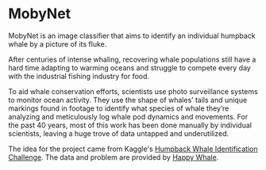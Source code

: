 # MobyNet

 MobyNet is an image classifier that aims to identify an individual humpback whale by a picture of its fluke.

 After centuries of intense whaling, recovering whale populations still have a hard time adapting to warming oceans and struggle to compete every day with the industrial fishing industry for food.

 To aid whale conservation efforts, scientists use photo surveillance systems to monitor ocean activity. They use the shape of whales’ tails and unique markings found in footage to identify what species of whale they’re analyzing and meticulously log whale pod dynamics and movements. For the past 40 years, most of this work has been done manually by individual scientists, leaving a huge trove of data untapped and underutilized.

 The idea for the project came from Kaggle's [Humpback Whale Identification Challenge](https://www.kaggle.com/c/whale-categorization-playground). The data and problem are provided by [Happy Whale](https://happywhale.com/).
